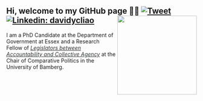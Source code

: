 ## Hi, welcome to my GitHub page 👋🏻 [![Tweet](https://img.shields.io/twitter/url/https/github.com/tterb/hyde.svg?style=social)](https://twitter.com/liaoyenchieh)   [![Linkedin: davidycliao](https://img.shields.io/badge/-davidycliao-blue?style=flat-square&logo=Linkedin&logoColor=white&link=https://www.linkedin.com/in/david-yen-chieh-liao-51a0a3168/)](https://www.linkedin.com/in/david-yen-chieh-liao-51a0a3168/) <img src="https://raw.githack.com/davidycliao/figures/master/avataaars.png"  width="210" height= "210" align="right" />  <br />  


I am a PhD Candidate at the Department of Government at Essex and a Research Fellow of [<span style="color:#323434">*Legislators between Accountability and Collective Agency*</span>](https://projectlacan.wordpress.com) at the Chair of Comparative Politics in the University of Bamberg. 



